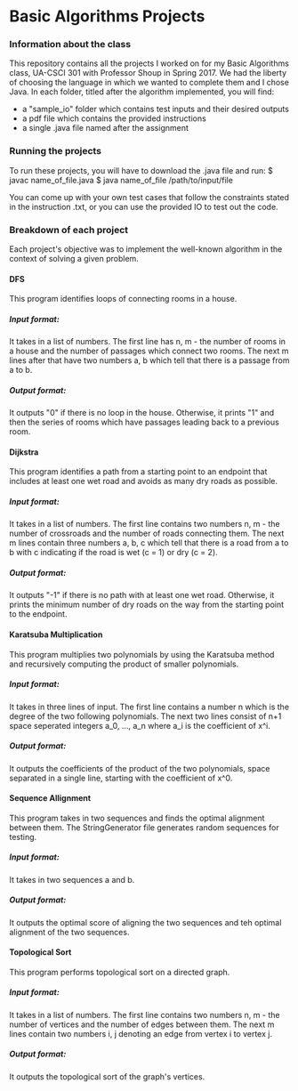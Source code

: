 # Basic Algorithms Projects

### Information about the class

This repository contains all the projects I worked on for my Basic Algorithms class, UA-CSCI 301 with Professor Shoup in Spring 2017. We had the liberty of choosing the language in which we wanted to complete them and I chose Java. In each folder, titled after the algorithm implemented, you will find:
* a "sample_io" folder which contains test inputs and their desired outputs
* a pdf file which contains the provided instructions
* a single .java file named after the assignment

### Running the projects

To run these projects, you will have to download the .java file and run:
$ javac name_of_file.java
$ java  name_of_file /path/to/input/file

You can come up with your own test cases that follow the constraints stated in the instruction .txt, or you can use the provided IO to test out the code.

### Breakdown of each project

Each project's objective was to implement the well-known algorithm in the context of solving a given problem.

#### DFS

This program identifies loops of connecting rooms in a house.

##### Input format:

It takes in a list of numbers. The first line has n, m - the number of rooms in a house and the number of passages which connect two rooms. The next m lines after that have two numbers a, b which tell that there is a passage from a to b.

##### Output format:

It outputs "0" if there is no loop in the house. Otherwise, it prints "1" and then the series of rooms which have passages leading back to a previous room.

#### Dijkstra

This program identifies a path from a starting point to an endpoint that includes at least one wet road and avoids as many dry roads as possible.

##### Input format:

It takes in a list of numbers. The first line contains two numbers n, m - the number of crossroads and the number of roads connecting them. The next m lines contain three numbers a, b, c which tell that there is a road from a to b with c indicating if the road is wet (c = 1) or dry (c = 2).

##### Output format:

It outputs "-1" if there is no path with at least one wet road. Otherwise, it prints the minimum number of dry roads on the way from the starting point to the endpoint.

#### Karatsuba Multiplication

This program multiplies two polynomials by using the Karatsuba method and recursively computing the product of smaller polynomials.

##### Input format:

It takes in three lines of input. The first line contains a number n which is the degree of the two following polynomials. The next two lines consist of n+1 space seperated integers a_0, ..., a_n where a_i is the coefficient of x^i.

##### Output format:

It outputs the coefficients of the product of the two polynomials, space separated in a single line, starting with the coefficient of x^0.

#### Sequence Allignment

This program takes in two sequences and finds the optimal alignment between them. The StringGenerator file generates random sequences for testing.

##### Input format:

It takes in two sequences a and b.

##### Output format:

It outputs the optimal score of aligning the two sequences and teh optimal alignment of the two sequences.

#### Topological Sort

This program performs topological sort on a directed graph.

##### Input format:

It takes in a list of numbers. The first line contains two numbers n, m - the number of vertices and the number of edges between them. The next m lines contain two numbers i, j denoting an edge from vertex i to vertex j.

##### Output format:

It outputs the topological sort of the graph's vertices.
